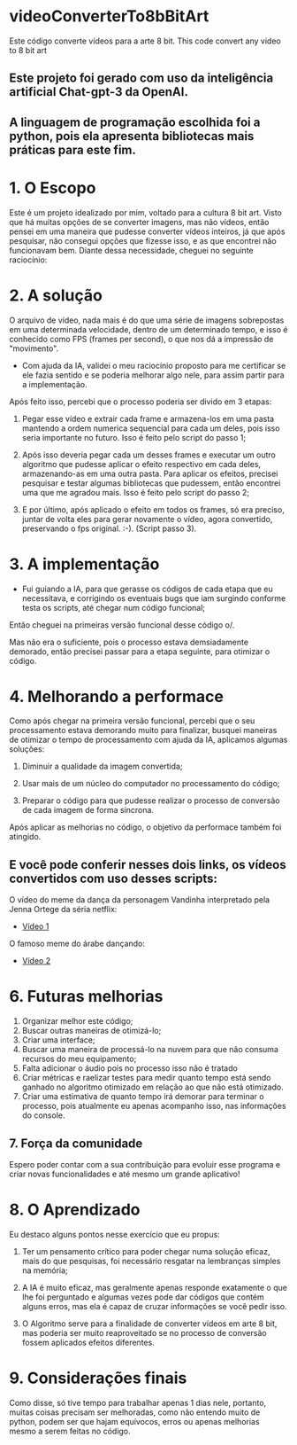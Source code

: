 # videoConverterTo8bBitArt
Este código converte vídeos para a arte 8 bit.
This code convert any video to 8 bit art 

## Este projeto foi gerado com uso da inteligência artificial Chat-gpt-3 da OpenAI.

## A linguagem de programação escolhida foi a python, pois ela apresenta bibliotecas mais práticas para este fim.

# 1. O Escopo

Este é um projeto idealizado por mim, voltado para a cultura 8 bit art. Visto que há muitas opções de se converter imagens, mas não vídeos, então pensei em uma maneira que pudesse converter vídeos inteiros, já que após pesquisar, não consegui opções que fizesse isso, e as que encontrei não funcionavam bem. Diante dessa necessidade, cheguei no seguinte raciocínio:

# 2. A solução

O arquivo de vídeo, nada mais é do que uma série de imagens sobrepostas em uma determinada velocidade, dentro de um determinado tempo, e isso é conhecido como FPS (frames per second), o que nos dá a impressão de "movimento".

- Com ajuda da IA, validei o meu raciocínio proposto para me certificar se ele fazia sentido e se poderia melhorar algo nele, para assim partir para a implementação.

Após feito isso, percebi que o processo poderia ser divido em 3 etapas:

1. Pegar esse vídeo e extrair cada frame e armazena-los em uma pasta mantendo a ordem numerica sequencial para cada um deles, pois isso seria importante no futuro. Isso é feito pelo script do passo 1;

2. Após isso deveria pegar cada um desses frames e executar um outro algoritmo que pudesse aplicar o efeito respectivo em cada deles, armazenando-as em uma outra pasta. Para aplicar os efeitos, precisei pesquisar e testar algumas bibliotecas que pudessem, então encontrei uma que me agradou mais. Isso é feito pelo script do passo 2;

3. E por último, após aplicado o efeito em todos os frames, só era preciso, juntar de volta eles para gerar novamente o vídeo, agora convertido, preservando o fps original. :-). (Script passo 3).



# 3. A implementação


- Fui guiando a IA, para que gerasse os códigos de cada etapa que eu necessitava, e corrigindo os eventuais bugs que iam surgindo conforme testa os scripts, até chegar num código funcional;

Então cheguei na primeiras versão funcional desse código o/.

Mas não era o suficiente, pois o processo estava demsiadamente demorado, então precisei passar para a etapa seguinte, para otimizar o código.

# 4. Melhorando a performace

Como após chegar na primeira versão funcional, percebi que o seu processamento estava demorando muito para finalizar, busquei maneiras de otimizar o tempo de processamento com ajuda da IA, aplicamos algumas soluções:

1. Diminuir a qualidade da imagem convertida;

2. Usar mais de um núcleo do computador no processamento do código;

3. Preparar o código para que pudesse realizar o processo de conversão de cada imagem de forma síncrona.


Após aplicar as melhorias no código, o objetivo da performace também foi atingido.


## E você pode conferir nesses dois links, os vídeos convertidos com uso desses scripts:

O vídeo do meme da dança da personagem Vandinha interpretado pela Jenna Ortege da séria netflix:

- [Vídeo 1](https://www.youtube.com/shorts/2BafQtU3gvc "Bloody Mary Dance | Jenna Ortega Meme")

O famoso meme do árabe dançando:

- [Vídeo 2](https://www.youtube.com/shorts/ccbopuxU5es "Arabe dançando")
# 6.  Futuras melhorias

1. Organizar melhor este código;
2. Buscar outras maneiras de otimizá-lo;
3. Criar uma interface;
4. Buscar uma maneira de processá-lo na nuvem para que não consuma recursos do meu equipamento;
5. Falta adicionar o áudio pois no processo isso não é tratado
6. Criar métricas e raelizar testes para medir quanto tempo está sendo ganhado no algoritmo otimizado em relação ao que não está otimizado.
7. Criar uma estimativa de quanto tempo irá demorar para terminar o processo, pois atualmente eu apenas acompanho isso, nas informações do console.

## 7. Força da comunidade

Espero poder contar com a sua contribuição para evoluir esse programa e criar novas funcionalidades e até mesmo um grande aplicativo!


# 8. O Aprendizado

Eu destaco alguns pontos nesse exercício que eu propus:

1. Ter um pensamento crítico para poder chegar numa solução eficaz, mais do que pesquisas, foi necessário resgatar na lembranças simples na memória;

2. A IA é muito eficaz, mas geralmente apenas responde exatamente o que lhe foi perguntado e algumas vezes pode dar códigos que contém alguns erros, mas ela é capaz de cruzar informações se você pedir isso.
    
3. O Algoritmo serve para a finalidade de converter vídeos em arte 8 bit, mas poderia ser muito reaproveitado se no processo de conversão fossem aplicados efeitos diferentes.

# 9. Considerações finais

Como disse, só tive tempo para trabalhar apenas 1 dias nele, portanto, muitas coisas precisam ser melhoradas, como não entendo muito de python, podem ser que hajam equívocos, erros ou apenas melhorias mesmo a serem feitas no código.
